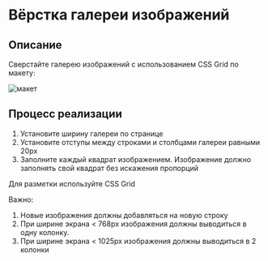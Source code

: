 # Вёрстка галереи изображений

## Описание

Сверстайте галерею изображений с использованием CSS Grid по макету:

![макет](../../sources/css-grid-gallery-layout.jpg)

## Процесс реализации

1. Установите ширину галереи по странице
2. Установите отступы между строками и столбцами галереи равными 20px
3. Заполните каждый квадрат изображением. Изображение должно заполнять свой квадрат без искажения пропорций

Для разметки используйте CSS Grid

Важно: 
1. Новые изображения должны добавляться на новую строку
2. При ширине экрана < 768px изображения должны выводиться в одну колонку.
3. При ширине экрана < 1025px изображения должны выводиться в 2 колонки
